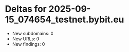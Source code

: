 # Deltas for 2025-09-15_074654_testnet.bybit.eu
- New subdomains: 0
- New URLs: 0
- New findings: 0
